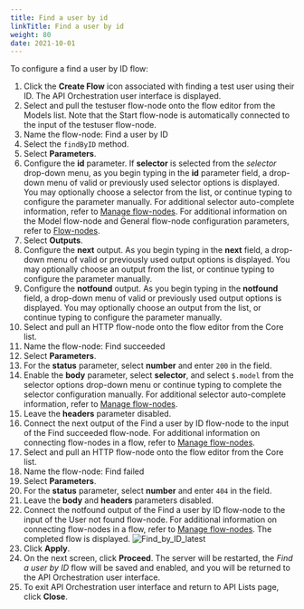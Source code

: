 ```yaml
---
title: Find a user by id
linkTitle: Find a user by id
weight: 80
date: 2021-10-01
---
```


To configure a find a user by ID flow:

1. Click the **Create Flow** icon associated with finding a test user using their ID.
    The API Orchestration user interface is displayed.
1. Select and pull the testuser flow-node onto the flow editor from the Models list. Note that the Start flow-node is automatically connected to the input of the testuser flow-node.
1. Name the flow-node: Find a user by ID
1. Select the `findByID` method.
1. Select **Parameters**.
1. Configure the **id** parameter. If **selector** is selected from the _selector_ drop-down menu, as you begin typing in the **id** parameter field, a drop-down menu of valid or previously used selector options is displayed. You may optionally choose a selector from the list, or continue typing to configure the parameter manually. For additional selector auto-complete information, refer to [Manage flow-nodes](/docs/developer_guide/flows/manage_flow_nodes/). For additional information on the Model flow-node and General flow-node configuration parameters, refer to [Flow-nodes](/docs/developer_guide/flows/flow_nodes/).
1. Select **Outputs**.
1. Configure the **next** output. As you begin typing in the **next** field, a drop-down menu of valid or previously used output options is displayed. You may optionally choose an output from the list, or continue typing to configure the parameter manually.
1. Configure the **notfound** output. As you begin typing in the **notfound** field, a drop-down menu of valid or previously used output options is displayed. You may optionally choose an output from the list, or continue typing to configure the parameter manually.
1. Select and pull an HTTP flow-node onto the flow editor from the Core list.
1. Name the flow-node: Find succeeded
1. Select **Parameters**.
1. For the **status** parameter, select **number** and enter `200` in the field.
1. Enable the **body** parameter, select **selector**, and select `$.model` from the selector options drop-down menu or continue typing to complete the selector configuration manually. For additional selector auto-complete information, refer to [Manage flow-nodes](/docs/developer_guide/flows/manage_flow_nodes/).
1. Leave the **headers** parameter disabled.
1. Connect the next output of the Find a user by ID flow-node to the input of the Find succeeded flow-node. For additional information on connecting flow-nodes in a flow, refer to [Manage flow-nodes](/docs/developer_guide/flows/manage_flow_nodes/).
1. Select and pull an HTTP flow-node onto the flow editor from the Core list.
1. Name the flow-node: Find failed
1. Select **Parameters**.
1. For the **status** parameter, select **number** and enter `404` in the field.
1. Leave the **body** and **headers** parameters disabled.
1. Connect the notfound output of the Find a user by ID flow-node to the input of the User not found flow-node. For additional information on connecting flow-nodes in a flow, refer to [Manage flow-nodes](/docs/developer_guide/flows/manage_flow_nodes/). The completed flow is displayed.
![Find_by_ID_latest](/Images/find_by_id_latest.png)
1. Click **Apply**.
1. On the next screen, click **Proceed**. The server will be restarted, the _Find a user by ID_ flow will be saved and enabled, and you will be returned to the API Orchestration user interface.
1. To exit API Orchestration user interface and return to API Lists page, click **Close**.
